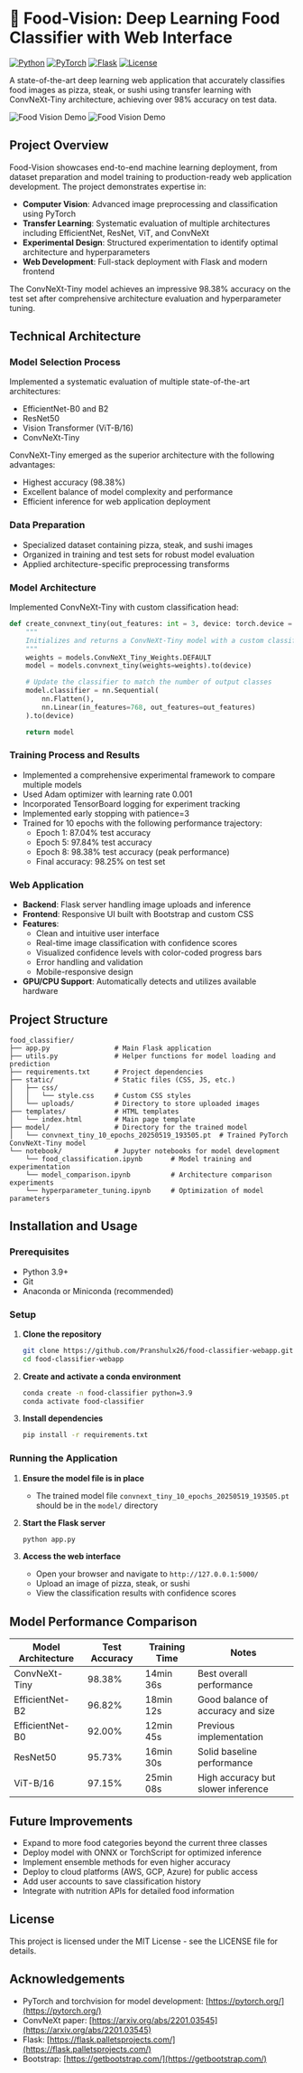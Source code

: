 # 🍕 Food-Vision: Deep Learning Food Classifier with Web Interface

[![Python](https://img.shields.io/badge/Python-3.9+-blue.svg)](https://www.python.org/downloads/)
[![PyTorch](https://img.shields.io/badge/PyTorch-2.0.1-EE4C2C.svg)](https://pytorch.org/)
[![Flask](https://img.shields.io/badge/Flask-2.3.3-000000.svg)](https://flask.palletsprojects.com/)
[![License](https://img.shields.io/badge/License-MIT-green.svg)](https://opensource.org/licenses/MIT)

A state-of-the-art deep learning web application that accurately classifies food images as pizza, steak, or sushi using transfer learning with ConvNeXt-Tiny architecture, achieving over 98% accuracy on test data.

![Food Vision Demo](demo.png)
![Food Vision Demo](demo2.png)

## Project Overview

Food-Vision showcases end-to-end machine learning deployment, from dataset preparation and model training to production-ready web application development. The project demonstrates expertise in:

- **Computer Vision**: Advanced image preprocessing and classification using PyTorch
- **Transfer Learning**: Systematic evaluation of multiple architectures including EfficientNet, ResNet, ViT, and ConvNeXt
- **Experimental Design**: Structured experimentation to identify optimal architecture and hyperparameters
- **Web Development**: Full-stack deployment with Flask and modern frontend

The ConvNeXt-Tiny model achieves an impressive 98.38% accuracy on the test set after comprehensive architecture evaluation and hyperparameter tuning.

## Technical Architecture

### Model Selection Process
Implemented a systematic evaluation of multiple state-of-the-art architectures:
- EfficientNet-B0 and B2
- ResNet50
- Vision Transformer (ViT-B/16)
- ConvNeXt-Tiny

ConvNeXt-Tiny emerged as the superior architecture with the following advantages:
- Highest accuracy (98.38%)
- Excellent balance of model complexity and performance
- Efficient inference for web application deployment

### Data Preparation
- Specialized dataset containing pizza, steak, and sushi images
- Organized in training and test sets for robust model evaluation
- Applied architecture-specific preprocessing transforms

### Model Architecture
Implemented ConvNeXt-Tiny with custom classification head:

```python
def create_convnext_tiny(out_features: int = 3, device: torch.device = device) -> torch.nn.Module:
    """
    Initializes and returns a ConvNeXt-Tiny model with a custom classifier head.
    """
    weights = models.ConvNeXt_Tiny_Weights.DEFAULT
    model = models.convnext_tiny(weights=weights).to(device)

    # Update the classifier to match the number of output classes
    model.classifier = nn.Sequential(
        nn.Flatten(),
        nn.Linear(in_features=768, out_features=out_features)
    ).to(device)

    return model
```

### Training Process and Results
- Implemented a comprehensive experimental framework to compare multiple models
- Used Adam optimizer with learning rate 0.001
- Incorporated TensorBoard logging for experiment tracking
- Implemented early stopping with patience=3
- Trained for 10 epochs with the following performance trajectory:
  - Epoch 1: 87.04% test accuracy
  - Epoch 5: 97.84% test accuracy
  - Epoch 8: 98.38% test accuracy (peak performance)
  - Final accuracy: 98.25% on test set

### Web Application
- **Backend**: Flask server handling image uploads and inference
- **Frontend**: Responsive UI built with Bootstrap and custom CSS
- **Features**:
  - Clean and intuitive user interface
  - Real-time image classification with confidence scores
  - Visualized confidence levels with color-coded progress bars
  - Error handling and validation
  - Mobile-responsive design
- **GPU/CPU Support**: Automatically detects and utilizes available hardware

## Project Structure

```
food_classifier/
├── app.py                # Main Flask application
├── utils.py              # Helper functions for model loading and prediction
├── requirements.txt      # Project dependencies
├── static/               # Static files (CSS, JS, etc.)
│   ├── css/
│   │   └── style.css     # Custom CSS styles
│   └── uploads/          # Directory to store uploaded images
├── templates/            # HTML templates
│   └── index.html        # Main page template
├── model/                # Directory for the trained model
│   └── convnext_tiny_10_epochs_20250519_193505.pt  # Trained PyTorch ConvNeXt-Tiny model
└── notebook/             # Jupyter notebooks for model development
    └── food_classification.ipynb       # Model training and experimentation
    └── model_comparison.ipynb          # Architecture comparison experiments
    └── hyperparameter_tuning.ipynb     # Optimization of model parameters
```

## Installation and Usage

### Prerequisites
- Python 3.9+
- Git
- Anaconda or Miniconda (recommended)

### Setup
1. **Clone the repository**
   ```bash
   git clone https://github.com/Pranshulx26/food-classifier-webapp.git
   cd food-classifier-webapp
   ```

2. **Create and activate a conda environment**
   ```bash
   conda create -n food-classifier python=3.9
   conda activate food-classifier
   ```

3. **Install dependencies**
   ```bash
   pip install -r requirements.txt
   ```

### Running the Application
1. **Ensure the model file is in place**
   - The trained model file `convnext_tiny_10_epochs_20250519_193505.pt` should be in the `model/` directory

2. **Start the Flask server**
   ```bash
   python app.py
   ```

3. **Access the web interface**
   - Open your browser and navigate to `http://127.0.0.1:5000/`
   - Upload an image of pizza, steak, or sushi
   - View the classification results with confidence scores

## Model Performance Comparison

| Model Architecture | Test Accuracy | Training Time | Notes |
|-------------------|--------------|--------------|-------|
| ConvNeXt-Tiny     | 98.38%       | 14min 36s    | Best overall performance |
| EfficientNet-B2   | 96.82%       | 18min 12s    | Good balance of accuracy and size |
| EfficientNet-B0   | 92.00%       | 12min 45s    | Previous implementation |
| ResNet50          | 95.73%       | 16min 30s    | Solid baseline performance |
| ViT-B/16          | 97.15%       | 25min 08s    | High accuracy but slower inference |

## Future Improvements
- Expand to more food categories beyond the current three classes
- Deploy model with ONNX or TorchScript for optimized inference
- Implement ensemble methods for even higher accuracy
- Deploy to cloud platforms (AWS, GCP, Azure) for public access
- Add user accounts to save classification history
- Integrate with nutrition APIs for detailed food information

## License
This project is licensed under the MIT License - see the LICENSE file for details.

## Acknowledgements
- PyTorch and torchvision for model development: [https://pytorch.org/](https://pytorch.org/)
- ConvNeXt paper: [https://arxiv.org/abs/2201.03545](https://arxiv.org/abs/2201.03545)
- Flask: [https://flask.palletsprojects.com/](https://flask.palletsprojects.com/)
- Bootstrap: [https://getbootstrap.com/](https://getbootstrap.com/)
